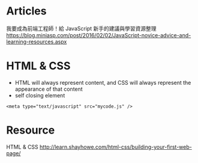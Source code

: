 # Articles
我要成為前端工程師！給 JavaScript 新手的建議與學習資源整理
https://blog.miniasp.com/post/2016/02/02/JavaScript-novice-advice-and-learning-resources.aspx

# HTML & CSS
- HTML will always represent content, and CSS will always represent the appearance of that content
- self closing element
```
<meta type="text/javascript" src="mycode.js" />
```

# Resource
HTML & CSS
http://learn.shayhowe.com/html-css/building-your-first-web-page/
